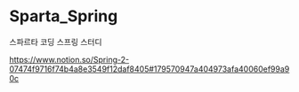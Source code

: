# Sparta_Spring
스파르타 코딩 스프링 스터디

https://www.notion.so/Spring-2-07474f9716f74b4a8e3549f12daf8405#179570947a404973afa40060ef99a90c